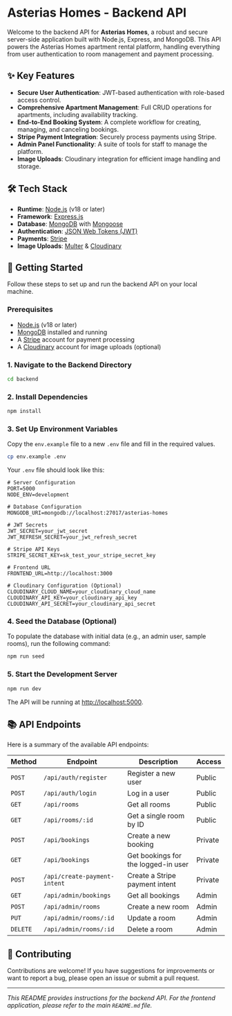 # Asterias Homes - Backend API

Welcome to the backend API for **Asterias Homes**, a robust and secure server-side application built with Node.js, Express, and MongoDB. This API powers the Asterias Homes apartment rental platform, handling everything from user authentication to room management and payment processing.

## ✨ Key Features

- **Secure User Authentication**: JWT-based authentication with role-based access control.
- **Comprehensive Apartment Management**: Full CRUD operations for apartments, including availability tracking.
- **End-to-End Booking System**: A complete workflow for creating, managing, and canceling bookings.
- **Stripe Payment Integration**: Securely process payments using Stripe.
- **Admin Panel Functionality**: A suite of tools for staff to manage the platform.
- **Image Uploads**: Cloudinary integration for efficient image handling and storage.

## 🛠️ Tech Stack

- **Runtime**: [Node.js](https://nodejs.org/) (v18 or later)
- **Framework**: [Express.js](https://expressjs.com/)
- **Database**: [MongoDB](https://www.mongodb.com/) with [Mongoose](https://mongoosejs.com/)
- **Authentication**: [JSON Web Tokens (JWT)](https://jwt.io/)
- **Payments**: [Stripe](https://stripe.com/)
- **Image Uploads**: [Multer](https://github.com/expressjs/multer) & [Cloudinary](https://cloudinary.com/)

## 🚀 Getting Started

Follow these steps to set up and run the backend API on your local machine.

### Prerequisites

- [Node.js](https://nodejs.org/) (v18 or later)
- [MongoDB](https://www.mongodb.com/try/download/community) installed and running
- A [Stripe](https://stripe.com/) account for payment processing
- A [Cloudinary](https://cloudinary.com/) account for image uploads (optional)

### 1. Navigate to the Backend Directory

```bash
cd backend
```

### 2. Install Dependencies

```bash
npm install
```

### 3. Set Up Environment Variables

Copy the `env.example` file to a new `.env` file and fill in the required values.

```bash
cp env.example .env
```

Your `.env` file should look like this:

```env
# Server Configuration
PORT=5000
NODE_ENV=development

# Database Configuration
MONGODB_URI=mongodb://localhost:27017/asterias-homes

# JWT Secrets
JWT_SECRET=your_jwt_secret
JWT_REFRESH_SECRET=your_jwt_refresh_secret

# Stripe API Keys
STRIPE_SECRET_KEY=sk_test_your_stripe_secret_key

# Frontend URL
FRONTEND_URL=http://localhost:3000

# Cloudinary Configuration (Optional)
CLOUDINARY_CLOUD_NAME=your_cloudinary_cloud_name
CLOUDINARY_API_KEY=your_cloudinary_api_key
CLOUDINARY_API_SECRET=your_cloudinary_api_secret
```

### 4. Seed the Database (Optional)

To populate the database with initial data (e.g., an admin user, sample rooms), run the following command:

```bash
npm run seed
```

### 5. Start the Development Server

```bash
npm run dev
```

The API will be running at [http://localhost:5000](http://localhost:5000).

## 📚 API Endpoints

Here is a summary of the available API endpoints:

| Method | Endpoint                    | Description                     | Access   |
|--------|-----------------------------|---------------------------------|----------|
| `POST` | `/api/auth/register`        | Register a new user             | Public   |
| `POST` | `/api/auth/login`           | Log in a user                   | Public   |
| `GET`  | `/api/rooms`                | Get all rooms                   | Public   |
| `GET`  | `/api/rooms/:id`            | Get a single room by ID         | Public   |
| `POST` | `/api/bookings`             | Create a new booking            | Private  |
| `GET`  | `/api/bookings`             | Get bookings for the logged-in user | Private |
| `POST` | `/api/create-payment-intent`| Create a Stripe payment intent  | Private  |
| `GET`  | `/api/admin/bookings`       | Get all bookings                | Admin    |
| `POST` | `/api/admin/rooms`          | Create a new room               | Admin    |
| `PUT`  | `/api/admin/rooms/:id`      | Update a room                   | Admin    |
| `DELETE`| `/api/admin/rooms/:id`      | Delete a room                   | Admin    |

## 🤝 Contributing

Contributions are welcome! If you have suggestions for improvements or want to report a bug, please open an issue or submit a pull request.

---

*This README provides instructions for the backend API. For the frontend application, please refer to the main `README.md` file.* 